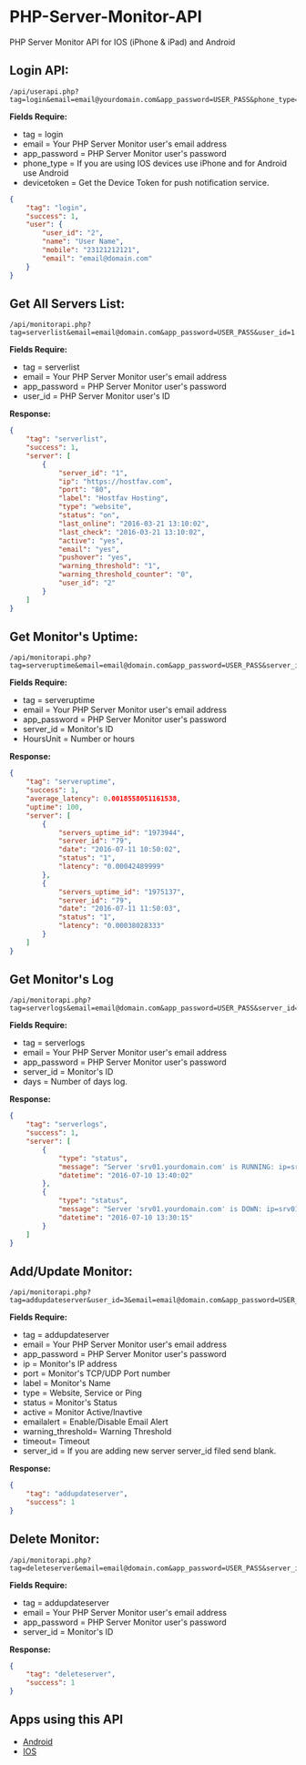 # PHP-Server-Monitor-API
PHP Server Monitor API for IOS (iPhone &amp; iPad) and Android



## Login API:
```
/api/userapi.php?tag=login&email=email@yourdomain.com&app_password=USER_PASS&phone_type=iPhoneORAndroid&devicetoken=xxxxxxxxxx
```

**Fields Require:**
* tag = login
* email = Your PHP Server Monitor user's email address  
* app_password = PHP Server Monitor user's password
* phone_type = If you are using IOS devices use iPhone and for Android use Android
* devicetoken = Get the Device Token for push notification service.

```json
{
    "tag": "login",
    "success": 1,
    "user": {
        "user_id": "2",
        "name": "User Name",
        "mobile": "23121212121",
        "email": "email@domain.com"
    }
}
```


## Get All Servers List:
```
/api/monitorapi.php?tag=serverlist&email=email@domain.com&app_password=USER_PASS&user_id=1
```

**Fields Require:**
* tag = serverlist
* email = Your PHP Server Monitor user's email address  
* app_password = PHP Server Monitor user's password
* user_id = PHP Server Monitor user's ID

**Response:**
```json
{
    "tag": "serverlist",
    "success": 1,
    "server": [
        {
            "server_id": "1",
            "ip": "https://hostfav.com",
            "port": "80",
            "label": "Hostfav Hosting",
            "type": "website",
            "status": "on",
            "last_online": "2016-03-21 13:10:02",
            "last_check": "2016-03-21 13:10:02",
            "active": "yes",
            "email": "yes",
            "pushover": "yes",
            "warning_threshold": "1",
            "warning_threshold_counter": "0",
            "user_id": "2"
        }
    ]
}
```



## Get Monitor's Uptime:
```
/api/monitorapi.php?tag=serveruptime&email=email@domain.com&app_password=USER_PASS&server_id=6&HoursUnit=25
```

**Fields Require:**
* tag = serveruptime
* email = Your PHP Server Monitor user's email address  
* app_password = PHP Server Monitor user's password
* server_id = Monitor's ID
* HoursUnit = Number or hours


**Response:**
```json
{
    "tag": "serveruptime",
    "success": 1,
    "average_latency": 0.0018558051161538,
    "uptime": 100,
    "server": [
        {
            "servers_uptime_id": "1973944",
            "server_id": "79",
            "date": "2016-07-11 10:50:02",
            "status": "1",
            "latency": "0.00042489999"
        },
        {
            "servers_uptime_id": "1975137",
            "server_id": "79",
            "date": "2016-07-11 11:50:03",
            "status": "1",
            "latency": "0.00038028333"
        }
    ]
}
```

## Get Monitor's Log
```
/api/monitorapi.php?tag=serverlogs&email=email@domain.com&app_password=USER_PASS&server_id=79&days=7
```

**Fields Require:**
* tag = serverlogs
* email = Your PHP Server Monitor user's email address  
* app_password = PHP Server Monitor user's password
* server_id = Monitor's ID
* days = Number of days log.

**Response:**
```json
{
    "tag": "serverlogs",
    "success": 1,
    "server": [
        {
            "type": "status",
            "message": "Server 'srv01.yourdomain.com' is RUNNING: ip=srv01.yourdomain.com, port=1",
            "datetime": "2016-07-10 13:40:02"
        },
        {
            "type": "status",
            "message": "Server 'srv01.yourdomain.com' is DOWN: ip=srv01.yourdomain.com, port=1. Error=",
            "datetime": "2016-07-10 13:30:15"
        }
    ]
}
```

## Add/Update Monitor:
```
/api/monitorapi.php?tag=addupdateserver&user_id=3&email=email@domain.com&app_password=USER_PASS&ip=x.x.x.x&port=80&label=Serveralarms.com&type=service&status=off&active=yes&emailalert=yes&warning_threshold=60&timeout=60&server_id=
```

**Fields Require:**
* tag = addupdateserver
* email = Your PHP Server Monitor user's email address  
* app_password = PHP Server Monitor user's password
* ip = Monitor's IP address
* port = Monitor's TCP/UDP Port number
* label = Monitor's Name
* type = Website, Service or Ping
* status = Monitor's Status
* active = Monitor Active/Inavtive
* emailalert = Enable/Disable Email Alert
* warning_threshold= Warning Threshold
* timeout= Timeout
* server_id = If you are adding new server server_id filed send blank.

**Response:**
```json
{
    "tag": "addupdateserver",
    "success": 1
}
```

## Delete Monitor:
```
/api/monitorapi.php?tag=deleteserver&email=email@domain.com&app_password=USER_PASS&server_id=
```

**Fields Require:**
* tag = addupdateserver
* email = Your PHP Server Monitor user's email address  
* app_password = PHP Server Monitor user's password
* server_id = Monitor's ID

**Response:**
```json
{
    "tag": "deleteserver",
    "success": 1
}
```

## Apps using this API

* [Android](https://play.google.com/store/apps/details?id=com.serveralarms.uptime)
* [IOS](https://itunes.apple.com/us/app/uptime-server-monitor/id1093560794?mt=8)
